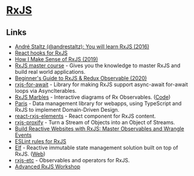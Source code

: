 # [RxJS](https://github.com/ReactiveX/rxjs)

## Links

- [André Staltz (@andrestaltz): You will learn RxJS (2016)](https://www.youtube.com/watch?v=uQ1zhJHclvs)
- [React hooks for RxJS](https://github.com/LeetCode-OpenSource/rxjs-hooks)
- [How I Make Sense of RxJS (2019)](https://dev.to/laurieontech/how-i-make-sense-of-rxjs-5d3g)
- [RxJS master course](https://ultimatecourses.com/courses/rxjs) - Gives you the knowledge to master RxJS and build real world applications.
- [Beginner's Guide to RxJS & Redux Observable (2020)](https://www.freecodecamp.org/news/beginners-guide-to-rxjs-redux-observables/)
- [rxjs-for-await](https://github.com/benlesh/rxjs-for-await) - Library for making RxJS support async-await for-await loops via AsyncIterables.
- [RxJS Marbles](https://rxmarbles.com/) - Interactive diagrams of Rx Observables. ([Code](https://github.com/staltz/rxmarbles))
- [Paris](https://github.com/microsoft/paris) - Data management library for webapps, using TypeScript and RxJS to implement Domain-Driven Design.
- [react-rxjs-elements](https://github.com/kosich/react-rxjs-elements) - React component for RxJS content.
- [rxjs-proxify](https://github.com/kosich/rxjs-proxify) - Turn a Stream of Objects into an Object of Streams.
- [Build Reactive Websites with RxJS: Master Observables and Wrangle Events](https://pragprog.com/titles/rkrxjs/build-reactive-websites-with-rxjs/)
- [ESLint rules for RxJS](https://github.com/cartant/eslint-plugin-rxjs)
- [Elf](https://github.com/ngneat/elf) - Reactive immutable state management solution built on top of RxJS. ([Web](https://ngneat.github.io/elf/))
- [rxjs-etc](https://github.com/cartant/rxjs-etc) - Observables and operators for RxJS.
- [Advanced RxJS Workshop](https://github.com/blove/advanced-rxjs)
